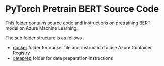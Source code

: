 # PyTorch Pretrain BERT Source Code
This folder contains source code and instructions on pretraining BERT model on Azure Machine Learning. 

The sub folder structure is as follows:
- [docker](./docker/) folder for docker file and instruction to use Azure Container Registry
- [dataprep](./dataprep/) folder for data preparation instructions
